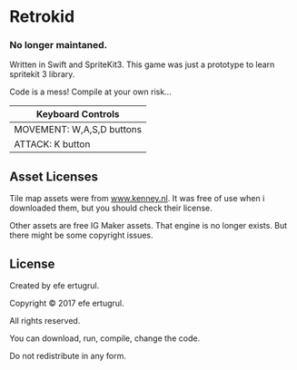 # Retrokid

### No longer maintaned.

Written in Swift and SpriteKit3.
This game was just a prototype to learn spritekit 3 library.

Code is a mess! Compile at your own risk...

|Keyboard Controls|
|-----------------|
|MOVEMENT:  W,A,S,D buttons|
|ATTACK:    K button       |


## Asset Licenses

Tile map assets were from www.kenney.nl.
It was free of use when i downloaded them, but you should check their license.

Other assets are free IG Maker assets. That engine is no longer exists. But there might be some copyright issues.

## License

Created by efe ertugrul.

Copyright © 2017 efe ertugrul.

All rights reserved.

You can download, run, compile, change the code.

Do not redistribute in any form.
